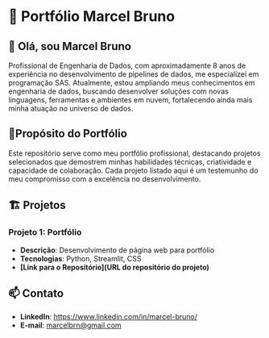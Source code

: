 # 📑 Portfólio Marcel Bruno

## 👋 Olá, sou Marcel Bruno
Profissional de Engenharia de Dados, com aproximadamente 8 anos de experiência no desenvolvimento de pipelines de dados, me especializei em programação SAS. Atualmente, estou ampliando meus conhecimentos em engenharia de dados, buscando desenvolver soluções com novas linguagens, ferramentas e ambientes em nuvem, fortalecendo ainda mais minha atuação no universo de dados.

## 🎯Propósito do Portfólio

Este repositório serve como meu portfólio profissional, destacando projetos selecionados que demostrem minhas habilidades técnicas, criatividade e capacidade de colaboração. Cada projeto listado aqui é um testemunho do meu compromisso com a excelência no desenvolvimento.

## 🏗️ Projetos

### Projeto 1: Portfólio
- **Descrição**: Desenvolvimento de página web para portfólio
- **Tecnologias**: Python, Streamlit, CSS
- **[Link para o Repositório](URL do repositório do projeto)**

## 📫 Contato
- **LinkedIn**: https://www.linkedin.com/in/marcel-bruno/
- **E-mail**: marcelbrn@gmail.com